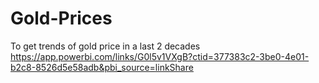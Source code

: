 # Gold-Prices
To get trends of gold price in a  last 2 decades
https://app.powerbi.com/links/G0l5v1VXgB?ctid=377383c2-3be0-4e01-b2c8-8526d5e58adb&pbi_source=linkShare
